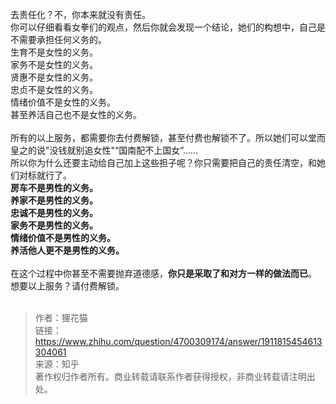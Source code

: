 去责任化？不，你本来就没有责任。<br>
你可以仔细看看女拳们的观点，然后你就会发现一个结论，她们的构想中，自己是不需要承担任何义务的。<br>
生育不是女性的义务。<br>
家务不是女性的义务。<br>
贤惠不是女性的义务。<br>
忠贞不是女性的义务。<br>
情绪价值不是女性的义务。<br>
甚至养活自己也不是女性的义务。<br>
<br>
所有的以上服务，都需要你去付费解锁，甚至付费也解锁不了。所以她们可以堂而皇之的说"没钱就别追女性"“国南配不上国女”……<br>
所以你为什么还要主动给自己加上这些担子呢？你只需要把自己的责任清空，和她们对标就行了。<br>
**房车不是男性的义务。**<br>
**养家不是男性的义务。**<br>
**忠诚不是男性的义务。**<br>
**家务不是男性的义务。**<br>
**情绪价值不是男性的义务。**<br>
**养活他人更不是男性的义务。**<br>
<br>
在这个过程中你甚至不需要抛弃道德感，**你只是采取了和对方一样的做法而已**。<br>
想要以上服务？请付费解锁。<br>
<br>
>作者：狸花猫<br>
链接：https://www.zhihu.com/question/4700309174/answer/1911815454613304061<br>
来源：知乎<br>
著作权归作者所有。商业转载请联系作者获得授权，非商业转载请注明出处。
